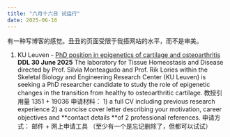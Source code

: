 ```yaml
---
title: "六月十六日 试运行"
date: 2025-06-16
---
```

有一种写博客的感觉。丑丑的页面受限于我搭网站的水平，而不是审美。
1. KU Leuven - [PhD position in epigenetics of cartilage and osteoarthritis](https://www.kuleuven.be/personeel/jobsite/jobs/60488116?utm_medium=jobsites&utm_source=AcademicPositions) **DDL 30 June 2025**
The laboratory for Tissue Homeostasis and Disease directed by Prof. Silvia Monteagudo and Prof. Rik Lories within the Skeletal Biology and Engineering Research Center (KU Leuven) is seeking a PhD researcher candidate to study the role of epigenetic changes in the transition from healthy to osteoarthritic cartilage.
教授引用量 1351 + 19036
申请材料： 1) a full CV including previous research experience 2) a concise cover letter describing your motivation, career objectives and **contact details **of 2 professional references.
申请方式： 邮件 + 网上申请工具 （至少有一个是忘记删除了，但都可以试试）

